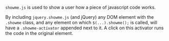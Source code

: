 `showme.js` is used to show a user how a piece of javascript code works.

By including `jquery.showme.js` (and jQuery) any DOM element with the `.showme` class, and any element on which `$(...).showme();` is called, will have a
`.showme-activator` appended next to it. A click on this activator runs the code in the original element.